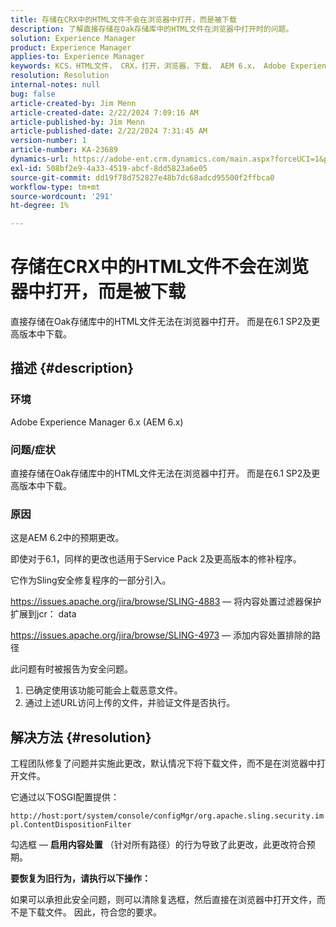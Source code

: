 ```yaml
---
title: 存储在CRX中的HTML文件不会在浏览器中打开，而是被下载
description: 了解直接存储在Oak存储库中的HTML文件在浏览器中打开时的问题。
solution: Experience Manager
product: Experience Manager
applies-to: Experience Manager
keywords: KCS，HTML文件， CRX，打开，浏览器，下载， AEM 6.x， Adobe Experience Manager 6.x，常见问题解答
resolution: Resolution
internal-notes: null
bug: false
article-created-by: Jim Menn
article-created-date: 2/22/2024 7:09:16 AM
article-published-by: Jim Menn
article-published-date: 2/22/2024 7:31:45 AM
version-number: 1
article-number: KA-23689
dynamics-url: https://adobe-ent.crm.dynamics.com/main.aspx?forceUCI=1&pagetype=entityrecord&etn=knowledgearticle&id=64fe9348-51d1-ee11-9079-6045bd006268
exl-id: 508bf2e9-4a33-4519-abcf-8dd5823a6e05
source-git-commit: dd19f78d752827e48b7dc68adcd95500f2ffbca0
workflow-type: tm+mt
source-wordcount: '291'
ht-degree: 1%

---
```


# 存储在CRX中的HTML文件不会在浏览器中打开，而是被下载


直接存储在Oak存储库中的HTML文件无法在浏览器中打开。 而是在6.1 SP2及更高版本中下载。

## 描述 {#description}


### 环境

Adobe Experience Manager 6.x (AEM 6.x)

### 问题/症状

直接存储在Oak存储库中的HTML文件无法在浏览器中打开。 而是在6.1 SP2及更高版本中下载。

### 原因

这是AEM 6.2中的预期更改。

即使对于6.1，同样的更改也适用于Service Pack 2及更高版本的修补程序。

它作为Sling安全修复程序的一部分引入。

https://issues.apache.org/jira/browse/SLING-4883 — 将内容处置过滤器保护扩展到jcr： data

https://issues.apache.org/jira/browse/SLING-4973 — 添加内容处置排除的路径

此问题有时被报告为安全问题。

1. 已确定使用该功能可能会上载恶意文件。
2. 通过上述URL访问上传的文件，并验证文件是否执行。



## 解决方法 {#resolution}


工程团队修复了问题并实施此更改，默认情况下将下载文件，而不是在浏览器中打开文件。

它通过以下OSGI配置提供：

`http://host:port/system/console/configMgr/org.apache.sling.security.impl.ContentDispositionFilter`

勾选框 —  <b>启用内容处置</b> （针对所有路径）的行为导致了此更改，此更改符合预期。

<b>要恢复为旧行为，请执行以下操作：</b>

如果可以承担此安全问题，则可以清除复选框，然后直接在浏览器中打开文件，而不是下载文件。 因此，符合您的要求。
